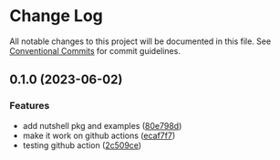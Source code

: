 # Change Log

All notable changes to this project will be documented in this file.
See [Conventional Commits](https://conventionalcommits.org) for commit guidelines.

## 0.1.0 (2023-06-02)

### Features

- add nutshell pkg and examples ([80e798d](https://github.com/rondymesquita/nutshell/commit/80e798d061c2f9ea53651deb6d073a20d804ad97))
- make it work on github actions ([ecaf7f7](https://github.com/rondymesquita/nutshell/commit/ecaf7f7e709f3a41b6a906c047bc8d4d9275be5f))
- testing github action ([2c509ce](https://github.com/rondymesquita/nutshell/commit/2c509ce971fc831f198f99b2850d7c1b70def335))
